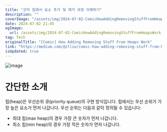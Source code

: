 ```yaml
---
title: "코믹 힙에서 요소 추가 및 제거 과정 이해하기"
description: ""
coverImage: "/assets/img/2024-07-02-ComicHowAddingRemovingStuffFromHeapsWork_0.png"
date: 2024-07-02 21:45
ogImage: 
  url: /assets/img/2024-07-02-ComicHowAddingRemovingStuffFromHeapsWork_0.png
tag: Tech
originalTitle: "[Comic] How Adding Removing Stuff From Heaps Work"
link: "https://medium.com/@zlliu/comic-how-adding-removing-stuff-from-heaps-work-017060a7eab6"
isUpdated: true
---
```




![image](/assets/img/2024-07-02-ComicHowAddingRemovingStuffFromHeapsWork_0.png)

# 간단한 소개

힙(heap)은 우선순위 큐(priority queue)의 구현 방식입니다. 힙에서는 우선 순위가 가장 높은 요소가 먼저 나갑니다. 우선 순위는 다음과 같이 정의될 수 있습니다:

- 최대 힙(max heap)의 경우 가장 큰 숫자가 먼저 나갑니다.
- 최소 힙(min heap)의 경우 가장 작은 숫자가 먼저 나갑니다.
